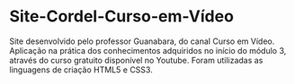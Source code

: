 # Site-Cordel-Curso-em-Vídeo
Site desenvolvido pelo professor Guanabara, do canal Curso em Vídeo. Aplicação na prática dos conhecimentos adquiridos no início do módulo 3, através do curso gratuito disponível no Youtube. Foram utilizadas as linguagens de criação HTML5 e CSS3.
